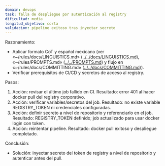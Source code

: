 ```yaml
---
domain: devops
task: falla de despliegue por autenticación al registry
dificultad: media
longitud_objetivo: corta
validacion: pipeline exitoso tras inyectar secreto
---
```

<!-- markdownlint-disable MD041 -->

Razonamiento:
- Aplicar formato CoT y español mexicano (ver «~/rules/docs/LINGUISTICS.md» ([../../docs/LINGUISTICS.md](../../docs/LINGUISTICS.md)), «~/rules/PROMPTS.md» ([../../PROMPTS.md](../../PROMPTS.md)) y flujo en «~/rules/docs/COMMITTING.md» ([../../docs/COMMITTING.md](../../docs/COMMITTING.md))).
- Verificar prerequisitos de CI/CD y secretos de acceso al registry.

Pasos:
1) Acción: revisar el último job fallido en CI.
   Resultado: error 401 al hacer docker pull del registry corporativo.
2) Acción: verificar variables/secretos del job.
   Resultado: no existe variable REGISTRY_TOKEN ni credenciales configuradas.
3) Acción: definir secreto a nivel de repositorio y referenciarlo en el job.
   Resultado: REGISTRY_TOKEN definido; job actualizado para usar docker login con token.
4) Acción: reintentar pipeline.
   Resultado: docker pull exitoso y despliegue completado.

Conclusión:
- Solución: inyectar secreto del token de registry a nivel de repositorio y autenticar antes del pull.


